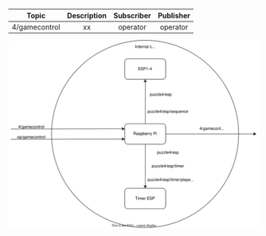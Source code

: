 | Topic | Description | Subscriber | Publisher |
| :--:	| :---------: | :--------: | :--------:|
| 4/gamecontrol| xx | operator | operator | 

<img src="https://github.com/ubilab-ws21/puzzle-4/blob/main/MQTT/mqtt.svg">